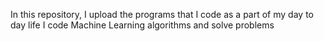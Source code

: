 In this repository, I upload the programs that I code as a part of my day to day life
I code Machine Learning algorithms and solve problems
